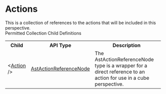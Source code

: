 # Actions

<div class="LanguageSummary"><div class ="SummaryItem">This is a collection of references to the actions that will be included in this perspective.</div></div><div class="SchemaBindingGroup"><div class="SchemaBindingGroupHeader">Permitted Collection Child Definitions</div><table id="SchemaBindingList" class="SchemaBindingList"><tbody><tr><th class="SchemaBindingNameColumnHeader">Child</th><th class="SchemaBindingTypeColumnHeader">API Type</th><th class="SchemaBindingSummaryColumnHeader">Description</th></tr><tr class="cd0"><td class="SchemaBindingName"><span class="punc">&lt;</span><a href=Varigence.Languages.Biml.Cube.AstActionReferenceNode.html">Action</a><span class="punc"> /&gt;</span></td><td class="SchemaBindingType"><a href="../api-reference/Varigence.Languages.Biml.Cube.AstActionReferenceNode.html">AstActionReferenceNode</a></td><td class="SchemaBindingSummary">The AstActionReferenceNode type is a wrapper for a direct reference to an action for use in a cube perspective.</td></tr></tbody></table></div>